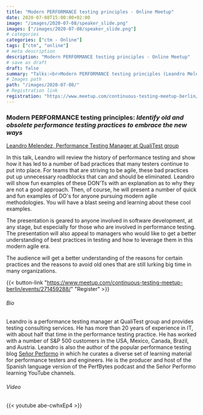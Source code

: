 ```yaml
---
title: "Modern PERFORMANCE testing principles - Online Meetup"
date: 2020-07-08T15:00:00+02:00
image: "/images/2020-07-08/speaker_slide.png"
images: ["/images/2020-07-08/speaker_slide.png"]
# categories
categories: ["ctm - Online"]
tags: ["ctm", "online"]
# meta description
description: "Modern PERFORMANCE testing principles - Online Meetup"
# save as draft
draft: false
summary: "Talks:<br>Modern PERFORMANCE testing principles (Leandro Melendez)"
# Images path
path: "/images/2020-07-08/"
# Registration link
registration: "https://www.meetup.com/continuous-testing-meetup-berlin/events/271459288/"
---
```


### Modern PERFORMANCE testing principles: _Identify old and obsolete performance testing practices to embrace the new ways_

[Leandro Melendez, Performance Testing Manager at QualiTest group](https://www.linkedin.com/in/leandromelendez)

In this talk, Leandro will review the history of performance testing and show how it has led to a number of bad practices that many testers continue to put into place. For teams that are striving to be agile, these bad practices put up unnecessary roadblocks that can and should be eliminated. Leandro will show fun examples of these DON'Ts with an explanation as to why they are not a good approach. Then, of course, he will present a number of quick and fun examples of DO's for anyone pursuing modern agile methodologies. You will have a blast seeing and learning about these cool examples.

The presentation is geared to anyone involved in software development, at any stage, but especially for those who are involved in performance testing. The presentation will also appeal to managers who would like to get a better understanding of best practices in testing and how to leverage them in this modern agile era.

The audience will get a better understanding of the reasons for certain practices and the reasons to avoid old ones that are still lurking big time in many organizations.



{{< button-link "https://www.meetup.com/continuous-testing-meetup-berlin/events/271459288/" "Register" >}}

###### Bio
Leandro is a performance testing manager at QualiTest group and provides testing consulting services. He has more than 20 years of experience in IT, with about half that time in the performance testing practice. He has worked with a number of S&P 500 customers in the USA, Mexico, Canada, Brazil, and Austria. Leandro is also the author of the popular performance testing blog [Señor Performo](www.srperf.com) in which he curates a diverse set of learning material for performance testers and engineers. He is the producer and host of the Spanish language version of the PerfBytes podcast and the Señor Performo learning YouTube channels.

###### Video
{{< youtube abe-cwhxEp4 >}}
